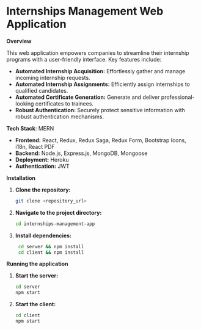 # Internships Management Web Application

**Overview**

This web application empowers companies to streamline their internship programs with a user-friendly interface. Key features include:

* **Automated Internship Acquisition:** Effortlessly gather and manage incoming internship requests.
* **Automated Internship Assignments:** Efficiently assign internships to qualified candidates.
* **Automated Certificate Generation:** Generate and deliver professional-looking certificates to trainees.
* **Robust Authentication:** Securely protect sensitive information with robust authentication mechanisms.

**Tech Stack**:  MERN

* **Frontend:** React, Redux, Redux Saga, Redux Form, Bootstrap Icons, i18n, React PDF
* **Backend:** Node.js, Express.js, MongoDB, Mongoose
* **Deployment:** Heroku
* **Authentication:** JWT


**Installation**

1.  **Clone the repository:**

    ```bash
    git clone <repository_url>
    ```

2.  **Navigate to the project directory:**

    ```bash
    cd internships-management-app
    ```

3.  **Install dependencies:**

    ```bash
     cd server && npm install 
     cd client && npm install 
    ```

**Running the application**

1.  **Start the server:**

    ```bash
    cd server
    npm start 
    ```

2.  **Start the client:**

    ```bash
    cd client
    npm start 
    ```
 